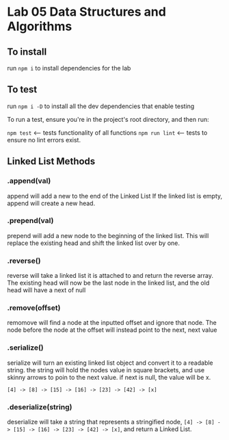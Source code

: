 # Lab 05 Data Structures and Algorithms

## To install

run `npm i` to install dependencies for the lab

## To test

run `npm i -D` to install all the dev dependencies that enable testing

To run a test, ensure you're in the project's root directory, and then run:

`npm test` <-- tests functionality of all functions
`npm run lint` <-- tests to ensure no lint errors exist.

## Linked List Methods

### .append(val)

append will add a new to the end of the Linked List If the linked list is empty, append will create a new head.

### .prepend(val)

prepend will add a new node to the beginning of the linked list. This will replace the existing head and shift the linked list over by one.

### .reverse()
reverse will take a linked list it is attached to and return the reverse array. The existing head will now be the last node in the linked list, and the old head will have a next of null

### .remove(offset)

remomove will find a node at the inputted offset and ignore that node. The node before the node at the offset will instead point to the next, next value

### .serialize()

serialize will turn an existing linked list object and convert it to a readable string. the string will hold the nodes value in square brackets, and use skinny arrows to poin to the next value. if  next  is null, the value will be x. 

`[4] -> [8] -> [15] -> [16] -> [23] -> [42] -> [x]`

### .deserialize(string)

deserialize will take a string that represents a stringified node, `[4] -> [8] -> [15] -> [16] -> [23] -> [42] -> [x]`, and return a Linked List.

